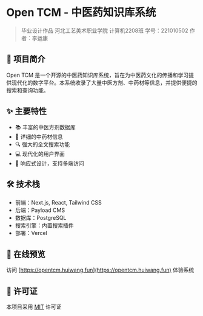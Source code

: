 # Open TCM - 中医药知识库系统

> 毕业设计作品
> 河北工艺美术职业学院 计算机2208班 学号：221010502
> 作者：李运康

## 📖 项目简介

Open TCM 是一个开源的中医药知识库系统，旨在为中医药文化的传播和学习提供现代化的数字平台。本系统收录了大量中医方剂、中药材等信息，并提供便捷的搜索和查询功能。

## ✨ 主要特性

- 📚 丰富的中医方剂数据库
- 🌿 详细的中药材信息
- 🔍 强大的全文搜索功能
- 💻 现代化的用户界面
- 📱 响应式设计，支持多端访问

## 🛠️ 技术栈

- 前端：Next.js, React, Tailwind CSS
- 后端：Payload CMS
- 数据库：PostgreSQL
- 搜索引擎：内置搜索插件
- 部署：Vercel

## 🚀 在线预览

访问 [https://opentcm.huiwang.fun](https://opentcm.huiwang.fun) 体验系统

## 📝 许可证

本项目采用 [MIT](LICENSE) 许可证